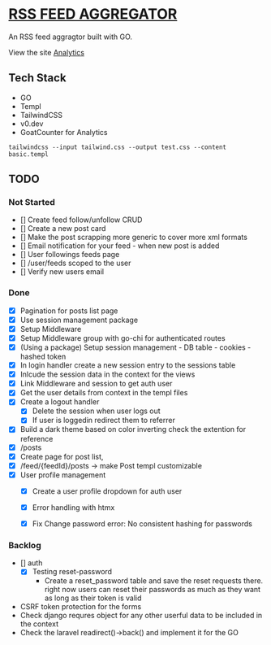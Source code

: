 # [RSS FEED AGGREGATOR](https://rssfeed.cclic.app/)
An RSS feed aggragtor built with GO.

View the site [Analytics](https://rssfeed.goatcounter.com/)

## Tech Stack
- GO
- Templ
- TailwindCSS
- v0.dev
- GoatCounter for Analytics

```shell
tailwindcss --input tailwind.css --output test.css --content basic.templ
```

## TODO

### Not Started 
- [] Create feed follow/unfollow CRUD
- [] Create a new post card
- [] Make the post scrapping more generic to cover more xml formats
- [] Email notification for your feed - when new post is added
- [] User followings feeds page
- [] /user/feeds scoped to the user
- [] Verify new users email

### Done
- [x] Pagination for posts list page
- [x] Use session management package
- [x] Setup Middleware
- [x] Setup Middleware group with go-chi for authenticated routes
- [x] (Using a package) Setup session management - DB table - cookies - hashed token 
- [x] In login handler create a new session entry to the sessions table
- [x] Inlcude the session data in the context for the views
- [x] Link Middleware and session to get auth user
- [x] Get the user details from context in the templ files
- [x] Create a logout handler
    - [x] Delete the session when user logs out
    - [x] If user is loggedin redirect them to referrer
- [x] Build a dark theme based on color inverting check the extention for reference
- [x] /posts
- [x] Create page for post list, 
- [x] /feed/{feedId}/posts -> make Post templ customizable
- [x] User profile management 
    - [x] Create a user profile dropdown for auth user
    - [x] Error handling with htmx
    - [x] Fix Change password error: No consistent hashing for passwords


### Backlog

- [] auth
    - [x] Testing reset-password 
        - Create a reset_password table and save the reset requests there. right now users can reset their passwords as much as they want 
        as long as their token is valid

- CSRF token protection for the forms
- Check django requres object for any other userful data to be included in the context
- Check the laravel readirect()->back() and implement it for the GO
